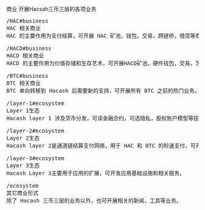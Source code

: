 商业
开展Hacsah三币三层的各项业务



<pre class="nav">
/HAC#business
HAC 相关商业
HAC 的主要作用为支付结算，可开展 HAC 矿池，钱包，交易，跨链桥，借贷等商业业务。

/HACD#business
HACD 相关商业
HACD 的主要作用为价值存储和生存艺术，可开展HACD矿池，硬件钱包，交易，艺术品拍卖等业务。

/BTC#business
BTC 相关商业
BTC 单向转移到 Hacash 后需要新的支持，可开展所有 BTC 之前的热门业务。

/layer-1#ecosystem
Layer 1生态
Hacash layer 1 涉及货币分发，可读金融合约，可选隐私，股权账户模型等技术，可根据其技术开展相应业务。

/layer-2#ecosystem
Layer 2生态
Hacash layer 2是通道链结算支付网络，用于 HAC 和 BTC 的秒速支付，可开展节点和钱包等业务。

/layer-3#ecosystem
Layer 3生态
Hacash Layer 3主要用于应用的扩展，可开发应用基础设施和相关服务。 

/ecosystem
其它商业形式
除了 Hacash 三币三层的业务以外，也可开展相关的新闻，工具等业务。
</pre>
